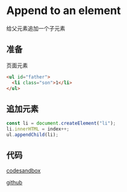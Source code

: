 # Append to an element

给父元素追加一个子元素

## 准备

页面元素

```html
<ul id="father">
  <li class="son">1</li>
</ul>
```

## 追加元素

```js
const li = document.createElement("li");
li.innerHTML = index++;
ul.appendChild(li);
```

## 代码

[codesandbox](https://codesandbox.io/s/append-to-an-element-z1zq3?file=/index.html:552-648)

[github](https://github.com/Melonvin/HTML-DOM-PRACTICE)
